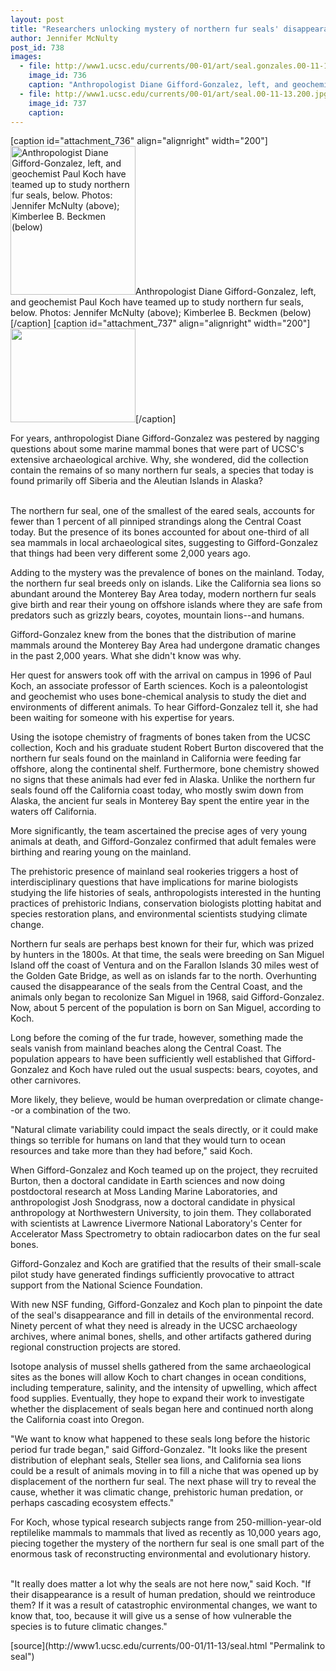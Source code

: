 ```yaml
---
layout: post
title: "Researchers unlocking mystery of northern fur seals' disappearance"
author: Jennifer McNulty
post_id: 738
images:
  - file: http://www1.ucsc.edu/currents/00-01/art/seal.gonzales.00-11-13.jpg
    image_id: 736
    caption: "Anthropologist Diane Gifford-Gonzalez, left, and geochemist Paul Koch have teamed up to study northern fur seals, below. Photos: Jennifer McNulty (above); Kimberlee B. Beckmen (below)"
  - file: http://www1.ucsc.edu/currents/00-01/art/seal.00-11-13.200.jpg
    image_id: 737
    caption: 
---
```


[caption id="attachment_736" align="alignright" width="200"]<a href="http://localhost/mysite/wp-content/uploads/2000/11/seal.gonzales.00-11-13.jpg"><img class="size-full wp-image-736" src="http://localhost/mysite/wp-content/uploads/2000/11/seal.gonzales.00-11-13.jpg" alt="Anthropologist Diane Gifford-Gonzalez, left, and geochemist Paul Koch have teamed up to study northern fur seals, below. Photos: Jennifer McNulty (above); Kimberlee B. Beckmen (below)" width="200" height="238" /></a>Anthropologist Diane Gifford-Gonzalez, left, and geochemist Paul Koch have teamed up to study northern fur seals, below. Photos: Jennifer McNulty (above); Kimberlee B. Beckmen (below)[/caption]
[caption id="attachment_737" align="alignright" width="200"]<a href="http://localhost/mysite/wp-content/uploads/2000/11/seal.00-11-13.200.jpg"><img class="size-full wp-image-737" src="http://localhost/mysite/wp-content/uploads/2000/11/seal.00-11-13.200.jpg" alt="" width="200" height="150" /></a>[/caption]
<p>
  For years, anthropologist Diane Gifford-Gonzalez was pestered by nagging questions about some marine mammal bones that were part of UCSC's extensive archaeological archive. Why, she wondered, did the collection contain the remains of so many northern fur seals, a species that today is found primarily off Siberia and the Aleutian Islands in Alaska?<br>
  <br>
</p>The northern fur seal, one of the smallest of the eared seals, accounts for fewer than 1 percent of all pinniped strandings along the Central Coast today. But the presence of its bones accounted for about one-third of all sea mammals in local archaeological sites, suggesting to Gifford-Gonzalez that things had been very different some 2,000 years ago.
<p>
  Adding to the mystery was the prevalence of bones on the mainland. Today, the northern fur seal breeds only on islands. Like the California sea lions so abundant around the Monterey Bay Area today, modern northern fur seals give birth and rear their young on offshore islands where they are safe from predators such as grizzly bears, coyotes, mountain lions--and humans.
</p>
<p>
  Gifford-Gonzalez knew from the bones that the distribution of marine mammals around the Monterey Bay Area had undergone dramatic changes in the past 2,000 years. What she didn't know was why.
</p>
<p>
  Her quest for answers took off with the arrival on campus in 1996 of Paul Koch, an associate professor of Earth sciences. Koch is a paleontologist and geochemist who uses bone-chemical analysis to study the diet and environments of different animals. To hear Gifford-Gonzalez tell it, she had been waiting for someone with his expertise for years.
</p>
<p>
  Using the isotope chemistry of fragments of bones taken from the UCSC collection, Koch and his graduate student Robert Burton discovered that the northern fur seals found on the mainland in California were feeding far offshore, along the continental shelf. Furthermore, bone chemistry showed no signs that these animals had ever fed in Alaska. Unlike the northern fur seals found off the California coast today, who mostly swim down from Alaska, the ancient fur seals in Monterey Bay spent the entire year in the waters off California.<br>
</p>
<p>
  More significantly, the team ascertained the precise ages of very young animals at death, and Gifford-Gonzalez confirmed that adult females were birthing and rearing young on the mainland.
</p>
<p>
  The prehistoric presence of mainland seal rookeries triggers a host of interdisciplinary questions that have implications for marine biologists studying the life histories of seals, anthropologists interested in the hunting practices of prehistoric Indians, conservation biologists plotting habitat and species restoration plans, and environmental scientists studying climate change.
</p>
<p>
  Northern fur seals are perhaps best known for their fur, which was prized by hunters in the 1800s. At that time, the seals were breeding on San Miguel Island off the coast of Ventura and on the Farallon Islands 30 miles west of the Golden Gate Bridge, as well as on islands far to the north. Overhunting caused the disappearance of the seals from the Central Coast, and the animals only began to recolonize San Miguel in 1968, said Gifford-Gonzalez. Now, about 5 percent of the population is born on San Miguel, according to Koch.
</p>
<p>
  Long before the coming of the fur trade, however, something made the seals vanish from mainland beaches along the Central Coast. The population appears to have been sufficiently well established that Gifford-Gonzalez and Koch have ruled out the usual suspects: bears, coyotes, and other carnivores.<br>
</p>
<p>
  More likely, they believe, would be human overpredation or climate change--or a combination of the two.
</p>
<p>
  "Natural climate variability could impact the seals directly, or it could make things so terrible for humans on land that they would turn to ocean resources and take more than they had before," said Koch.
</p>
<p>
  When Gifford-Gonzalez and Koch teamed up on the project, they recruited Burton, then a doctoral candidate in Earth sciences and now doing postdoctoral research at Moss Landing Marine Laboratories, and anthropologist Josh Snodgrass, now a doctoral candidate in physical anthropology at Northwestern University, to join them. They collaborated with scientists at Lawrence Livermore National Laboratory's Center for Accelerator Mass Spectrometry to obtain radiocarbon dates on the fur seal bones.
</p>
<p>
  Gifford-Gonzalez and Koch are gratified that the results of their small-scale pilot study have generated findings sufficiently provocative to attract support from the National Science Foundation.
</p>
<p>
  With new NSF funding, Gifford-Gonzalez and Koch plan to pinpoint the date of the seal's disappearance and fill in details of the environmental record. Ninety percent of what they need is already in the UCSC archaeology archives, where animal bones, shells, and other artifacts gathered during regional construction projects are stored.
</p>
<p>
  Isotope analysis of mussel shells gathered from the same archaeological sites as the bones will allow Koch to chart changes in ocean conditions, including temperature, salinity, and the intensity of upwelling, which affect food supplies. Eventually, they hope to expand their work to investigate whether the displacement of seals began here and continued north along the California coast into Oregon.
</p>
<p>
  "We want to know what happened to these seals long before the historic period fur trade began," said Gifford-Gonzalez. "It looks like the present distribution of elephant seals, Steller sea lions, and California sea lions could be a result of animals moving in to fill a niche that was opened up by displacement of the northern fur seal. The next phase will try to reveal the cause, whether it was climatic change, prehistoric human predation, or perhaps cascading ecosystem effects."
</p>
<p>
  For Koch, whose typical research subjects range from 250-million-year-old reptilelike mammals to mammals that lived as recently as 10,000 years ago, piecing together the mystery of the northern fur seal is one small part of the enormous task of reconstructing environmental and evolutionary history.
</p>
<p>
  <br>
  "It really does matter a lot why the seals are not here now," said Koch. "If their disappearance is a result of human predation, should we reintroduce them? If it was a result of catastrophic environmental changes, we want to know that, too, because it will give us a sense of how vulnerable the species is to future climatic changes."
</p>
<p>

</p>
[source](http://www1.ucsc.edu/currents/00-01/11-13/seal.html "Permalink to seal")
